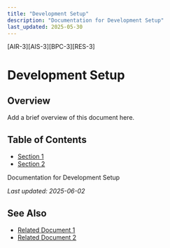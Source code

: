 ```yaml
---
title: "Development Setup"
description: "Documentation for Development Setup"
last_updated: 2025-05-30
---
```

[AIR-3][AIS-3][BPC-3][RES-3]


<!-- markdownlint-disable MD013 line-length -->

# Development Setup

## Overview

Add a brief overview of this document here.

## Table of Contents

- [Section 1](#section-1)
- [Section 2](#section-2)


Documentation for Development Setup

*Last updated: 2025-06-02*

## See Also

- [Related Document 1](../INSTALLATION.md)
- [Related Document 2](../INSTALLATION_REVIEW.md)
